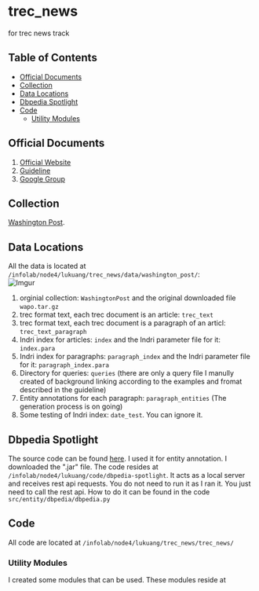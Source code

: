 # trec_news
for trec news track

## Table of Contents
- [Official Documents](#official-documents)  
- [Collection](#collection)  
- [Data Locations](data_locations)
- [Dbpedia Spotlight](dbpedia_spotlight)
- [Code](#code)
  - [Utility Modules](utility_modules)


## Official Documents
1. [Official Website](http://trec-news.org/)
2. [Guideline](https://docs.google.com/document/d/e/2PACX-1vSJvm30NV4aT4fRcf6x-J-AjvZqaWEw8DsjgXP1v3NlcWZZEtxZ9SwmuB-sQvcc_G7ER-BcUKJQoZHn/pub)
2. [Google Group](https://groups.google.com/forum/#!forum/trec-news-track) 

## Collection

[Washington Post](https://trec.nist.gov/data/wapost/). 

## Data Locations

All the data is located at ```/infolab/node4/lukuang/trec_news/data/washington_post/```:  
![Imgur](https://i.imgur.com/VbRA6vI.png)
1. orginial collection: ```WashingtonPost``` and the original downloaded file ```wapo.tar.gz```
2. trec format text, each trec document is an article: ```trec_text```
3. trec format text, each trec document is a paragraph of an articl: ```trec_text_paragraph```
4. Indri index for articles: ```index``` and the Indri parameter file for it: ```index.para```
5. Indri index for paragraphs: ```paragraph_index``` and the Indri parameter file for it: ```paragraph_index.para```
6. Directory for queries: ```queries``` (there are only a query file I manully created of background linking according to the 
examples and fromat described in the guideline)
7. Entity annotations for each paragraph: ```paragraph_entities``` (The generation process is on going)
8. Some testing of Indri index: ```date_test```. You can ignore it.

## Dbpedia Spotlight
The source code can be found [here](https://github.com/dbpedia-spotlight/dbpedia-spotlight). I used it for entity annotation. I downloaded the ".jar" file. The code resides at ```/infolab/node4/lukuang/code/dbpedia-spotlight```. It acts as a local server and receives rest api requests. You do not need to run it as I ran it. You just need to call the rest api. How to do it can be found in the code ```src/entity/dbpedia/dbpedia.py```

## Code
All code are located at ```/infolab/node4/lukuang/trec_news/trec_news/```

### Utility Modules
I created some modules that can be used. These modules reside at 


